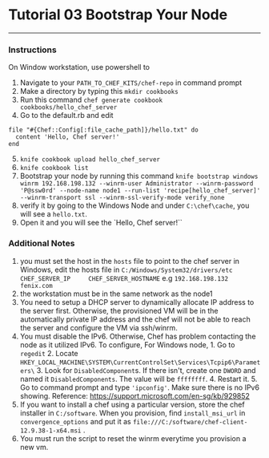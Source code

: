 # Tutorial 03 Bootstrap Your Node
------

### Instructions
On Window workstation, use powershell to
1. Navigate to your `PATH_TO_CHEF_KITS/chef-repo` in command prompt
2. Make a directory by typing this
`mkdir cookbooks`
3. Run this command
`chef generate cookbook cookbooks/hello_chef_server`
4. Go to the default.rb and edit
```
file "#{Chef::Config[:file_cache_path]}/hello.txt" do
  content 'Hello, Chef server!'
end
```
5. `knife cookbook upload hello_chef_server`
6. `knife cookbook list`
7. Bootstrap your node by running this command
`knife bootstrap windows winrm 192.168.198.132 --winrm-user Administrator --winrm-password 'P@ssw0rd' --node-name node1 --run-list 'recipe[hello_chef_server]' --winrm-transport ssl --winrm-ssl-verify-mode verify_none`
8. verify it by going to the Windows Node and under `C:\chef\cache`, you will see a `hello.txt`.
9. Open it and you will see the
`Hello, Chef server!``

### Additional Notes
1. you must set the host in the `hosts` file to point to the chef server
in Windows, edit the hosts file in `C:/Windows/System32/drivers/etc`
`CHEF_SERVER_IP		CHEF_SERVER_HOSTNAME`
e.g
`192.168.198.132		fenix.com`
2. the workstation must be in the same network as the node1
3. You need to setup a DHCP server to dynamically allocate IP address to the server first. Otherwise, the provisioned VM will be in the automatically private IP address and the chef will not be able to reach the server and
configure the VM via ssh/winrm.
4. You must disable the IPv6. Otherwise, Chef has problem contacting the node as it utilized IPv6. To configure,
	For Windows node,
		1. Go to `regedit`
		2. Locate `HKEY_LOCAL_MACHINE\SYSTEM\CurrentControlSet\Services\Tcpip6\Parameters\`
		3. Look for `DisabledComponent`s. If there isn't, create one `DWORD` and named it `DisabledComponents`. The value will be `ffffffff`.
		4. Restart it.
		5. Go to command prompt and type `'ipconfig'`. Make sure there is no IPv6 showing.
		Reference: https://support.microsoft.com/en-sg/kb/929852
5. If you want to install a chef using a particular version, store the chef installer in `C:/software`. When you provision,
find `install_msi_url` in `convergence_options` and put it as `file:///C:/software/chef-client-12.9.38-1-x64.msi` .
6. You must run the script to reset the winrm everytime you provision a new vm.
